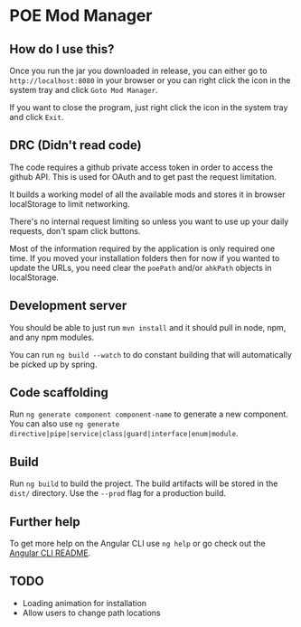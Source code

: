# POE Mod Manager

## How do I use this?

Once you run the jar you downloaded in release, you can either go to `http://localhost:8080` in your browser 
or you can right click the icon in the system tray and click `Goto Mod Manager`.

If you want to close the program, just right click the icon in the system tray and click `Exit`.

## DRC (Didn't read code)

The code requires a github private access token in order to access the github API. This is used for OAuth and to get past the request limitation.

It builds a working model of all the available mods and stores it in browser localStorage to limit networking. 

There's no internal request limiting so unless you want to use up your daily requests, don't spam click buttons.

Most of the information required by the application is only required one time. If you moved your installation folders then for now if you wanted to update the URLs, you need clear the `poePath` and/or `ahkPath` objects in localStorage.


## Development server

You should be able to just run `mvn install` and it should pull in node, npm, and any npm modules. 

You can run `ng build --watch` to do constant building that will automatically be picked up by spring.

## Code scaffolding

Run `ng generate component component-name` to generate a new component. You can also use `ng generate directive|pipe|service|class|guard|interface|enum|module`.

## Build

Run `ng build` to build the project. The build artifacts will be stored in the `dist/` directory. Use the `--prod` flag for a production build.

## Further help

To get more help on the Angular CLI use `ng help` or go check out the [Angular CLI README](https://github.com/angular/angular-cli/blob/master/README.md).


## TODO

- Loading animation for installation
- Allow users to change path locations